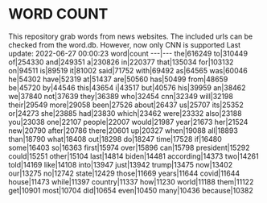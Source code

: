 # WORD COUNT
This repository grab words from news websites. The included urls can be checked from the word.db.
However, now only CNN is supported
Last update: 2022-06-27 00:00:23
word|count
---|---
the|616249
to|310449
of|254330
and|249351
a|230826
in|220377
that|135034
for|103132
on|94511
is|89519
it|81002
said|71752
with|69492
as|64565
was|60046
he|54302
have|52319
at|51437
are|50560
has|50499
from|48659
be|45720
by|44546
this|43654
i|43517
but|40576
his|39959
an|38462
we|37840
not|37639
they|36389
who|32454
cnn|32349
will|32198
their|29549
more|29058
been|27526
about|26437
us|25707
its|25352
or|24273
she|23885
had|23830
which|23462
were|23332
also|23188
you|23038
one|22107
people|22007
would|21987
year|21673
her|21524
new|20790
after|20786
there|20601
up|20327
when|19088
all|18893
than|18790
what|18408
out|18298
do|18247
time|17528
if|16480
some|16403
so|16363
first|15974
over|15896
can|15798
president|15292
could|15251
other|15104
last|14814
biden|14481
according|14373
two|14261
told|14169
like|14108
into|13947
just|13942
trump|13475
now|13402
our|13275
no|12742
state|12429
those|11669
years|11644
covid|11644
house|11473
while|11397
country|11337
how|11230
world|11188
them|11122
get|10901
most|10704
did|10654
even|10450
many|10436
because|10382
